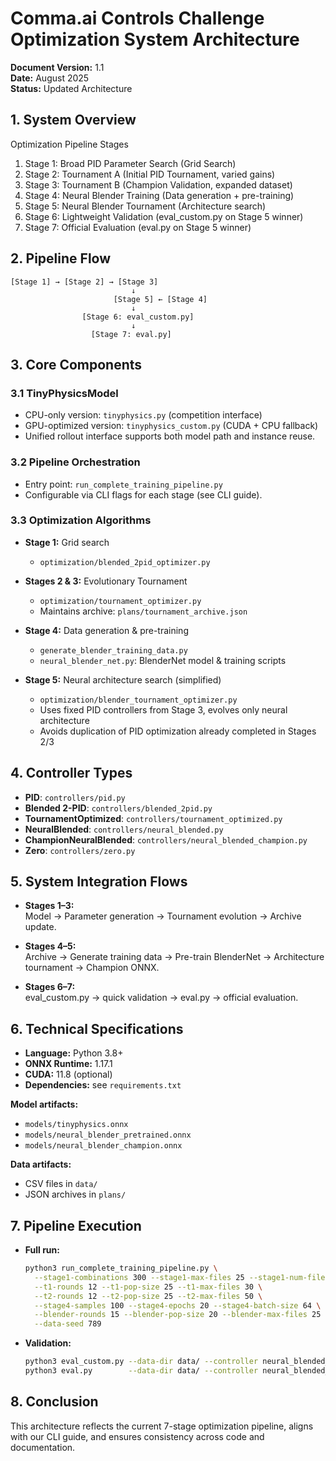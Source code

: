 # Comma.ai Controls Challenge Optimization System Architecture

**Document Version:** 1.1  
**Date:** August 2025  
**Status:** Updated Architecture

## 1. System Overview

Optimization Pipeline Stages  
1. Stage 1: Broad PID Parameter Search (Grid Search)  
2. Stage 2: Tournament A (Initial PID Tournament, varied gains)  
3. Stage 3: Tournament B (Champion Validation, expanded dataset)  
4. Stage 4: Neural Blender Training (Data generation + pre-training)  
5. Stage 5: Neural Blender Tournament (Architecture search)  
6. Stage 6: Lightweight Validation (eval_custom.py on Stage 5 winner)  
7. Stage 7: Official Evaluation (eval.py on Stage 5 winner)

## 2. Pipeline Flow

```
[Stage 1] → [Stage 2] → [Stage 3]
                           ↓
                       [Stage 5] ← [Stage 4]
                           ↓
                [Stage 6: eval_custom.py]
                           ↓
                  [Stage 7: eval.py]
```

## 3. Core Components

### 3.1 TinyPhysicsModel

- CPU-only version: `tinyphysics.py` (competition interface)  
- GPU-optimized version: `tinyphysics_custom.py` (CUDA + CPU fallback)  
- Unified rollout interface supports both model path and instance reuse.

### 3.2 Pipeline Orchestration

- Entry point: `run_complete_training_pipeline.py`  
- Configurable via CLI flags for each stage (see CLI guide).

### 3.3 Optimization Algorithms

- **Stage 1:** Grid search  
  - `optimization/blended_2pid_optimizer.py`

- **Stages 2 & 3:** Evolutionary Tournament  
  - `optimization/tournament_optimizer.py`  
  - Maintains archive: `plans/tournament_archive.json`

- **Stage 4:** Data generation & pre-training  
  - `generate_blender_training_data.py`  
  - `neural_blender_net.py`: BlenderNet model & training scripts

- **Stage 5:** Neural architecture search (simplified)  
  - `optimization/blender_tournament_optimizer.py`  
  - Uses fixed PID controllers from Stage 3, evolves only neural architecture  
  - Avoids duplication of PID optimization already completed in Stages 2/3

## 4. Controller Types

- **PID**: `controllers/pid.py`  
- **Blended 2-PID**: `controllers/blended_2pid.py`  
- **TournamentOptimized**: `controllers/tournament_optimized.py`  
- **NeuralBlended**: `controllers/neural_blended.py`  
- **ChampionNeuralBlended**: `controllers/neural_blended_champion.py`  
- **Zero**: `controllers/zero.py`

## 5. System Integration Flows

- **Stages 1–3:**  
  Model → Parameter generation → Tournament evolution → Archive update.

- **Stages 4–5:**  
  Archive → Generate training data → Pre-train BlenderNet → Architecture tournament → Champion ONNX.

- **Stages 6–7:**  
  eval_custom.py → quick validation → eval.py → official evaluation.

## 6. Technical Specifications

- **Language:** Python 3.8+  
- **ONNX Runtime:** 1.17.1  
- **CUDA:** 11.8 (optional)  
- **Dependencies:** see `requirements.txt`

**Model artifacts:**  
- `models/tinyphysics.onnx`  
- `models/neural_blender_pretrained.onnx`  
- `models/neural_blender_champion.onnx`  

**Data artifacts:**  
- CSV files in `data/`  
- JSON archives in `plans/`

## 7. Pipeline Execution

- **Full run:**  
  ```bash
  python3 run_complete_training_pipeline.py \
    --stage1-combinations 300 --stage1-max-files 25 --stage1-num-files 50 \
    --t1-rounds 12 --t1-pop-size 25 --t1-max-files 30 \
    --t2-rounds 12 --t2-pop-size 25 --t2-max-files 50 \
    --stage4-samples 100 --stage4-epochs 20 --stage4-batch-size 64 \
    --blender-rounds 15 --blender-pop-size 20 --blender-max-files 25 \
    --data-seed 789
  ```

- **Validation:**  
  ```bash
  python3 eval_custom.py --data-dir data/ --controller neural_blended_champion
  python3 eval.py        --data-dir data/ --controller neural_blended_champion
  ```

## 8. Conclusion

This architecture reflects the current 7-stage optimization pipeline, aligns with our CLI guide, and ensures consistency across code and documentation.
